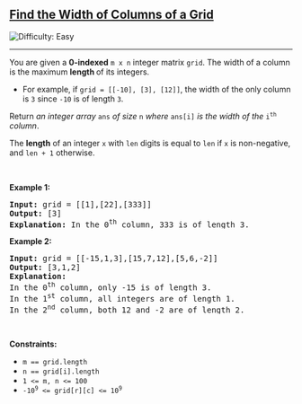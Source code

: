 <h2><a href="https://leetcode.com/problems/find-the-width-of-columns-of-a-grid">Find the Width of Columns of a Grid</a></h2> <img src='https://img.shields.io/badge/Difficulty-Easy-brightgreen' alt='Difficulty: Easy' /><hr><p>You are given a <strong>0-indexed</strong> <code>m x n</code> integer matrix <code>grid</code>. The width of a column is the maximum <strong>length </strong>of its integers.</p>

<ul>
	<li>For example, if <code>grid = [[-10], [3], [12]]</code>, the width of the only column is <code>3</code> since <code>-10</code> is of length <code>3</code>.</li>
</ul>

<p>Return <em>an integer array</em> <code>ans</code> <em>of size</em> <code>n</code> <em>where</em> <code>ans[i]</code> <em>is the width of the</em> <code>i<sup>th</sup></code> <em>column</em>.</p>

<p>The <strong>length</strong> of an integer <code>x</code> with <code>len</code> digits is equal to <code>len</code> if <code>x</code> is non-negative, and <code>len + 1</code> otherwise.</p>

<p>&nbsp;</p>
<p><strong class="example">Example 1:</strong></p>

<pre>
<strong>Input:</strong> grid = [[1],[22],[333]]
<strong>Output:</strong> [3]
<strong>Explanation:</strong> In the 0<sup>th</sup> column, 333 is of length 3.
</pre>

<p><strong class="example">Example 2:</strong></p>

<pre>
<strong>Input:</strong> grid = [[-15,1,3],[15,7,12],[5,6,-2]]
<strong>Output:</strong> [3,1,2]
<strong>Explanation:</strong> 
In the 0<sup>th</sup> column, only -15 is of length 3.
In the 1<sup>st</sup> column, all integers are of length 1. 
In the 2<sup>nd</sup> column, both 12 and -2 are of length 2.
</pre>

<p>&nbsp;</p>
<p><strong>Constraints:</strong></p>

<ul>
	<li><code>m == grid.length</code></li>
	<li><code>n == grid[i].length</code></li>
	<li><code>1 &lt;= m, n &lt;= 100 </code></li>
	<li><code>-10<sup>9</sup> &lt;= grid[r][c] &lt;= 10<sup>9</sup></code></li>
</ul>
